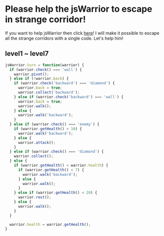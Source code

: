# Please help the jsWarrior to escape in strange corridor!
If you want to help jsWarrior then click [here](http://jswarrior.fusioncharts.com/)!
I will make it possible to escape all the strange corridors with a single code.
Let's help him!

## level1 ~ level7

```JavaScript
jsWarrior.turn = function(warrior) {
  if (warrior.check() === 'wall') {
    warrior.pivot();
  } else if (!warrior.back) {
    if (warrior.check('backward') === 'diamond') {
      warrior.back = true;
      warrior.collect('backward');
    } else if (warrior.check('backward') === 'wall') {
	  warrior.back = true;
      warrior.walk();
    } else {
      warrior.walk('backward'); 
    }
  } else if (warrior.check() === 'enemy') {
    if (warrior.getHealth() < 10) {
      warrior.walk('backward');
    } else {
      warrior.attack();
    }
  } else if (warrior.check() === 'diamond') {
    warrior.collect();
  } else {
    if (warrior.getHealth() < warrior.health) {
      if (warrior.getHealth() < 7) {
        warrior.walk('backward');
      } else {
        warrior.walk();
      }
    } else if (warrior.getHealth() < 20) {
      warrior.rest();
    } else {
      warrior.walk();
    }
  }

  warrior.health = warrior.getHealth();
}
```